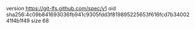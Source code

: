 version https://git-lfs.github.com/spec/v1
oid sha256:4c09b841693036fb941c9305fdd3f819895225653f616fcd7b3400241f4b1f49
size 68
